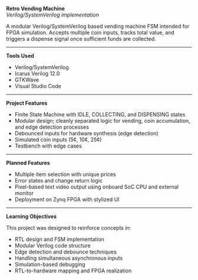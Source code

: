**Retro Vending Machine**  
*Verilog/SystemVerilog implementation*

A modular Verilog/SystemVerilog based vending machine FSM intended for FPGA simulation. Accepts multiple coin inputs, tracks total value, and triggers a dispense signal once sufficient funds are collected.

---

**Tools Used**

- Verilog/SystemVerilog
- Icarus Verilog 12.0
- GTKWave
- Visual Studio Code

---

**Project Features**

- Finite State Machine with IDLE, COLLECTING, and DISPENSING states
- Modular design; cleanly separated logic for vending, coin accumulation, and edge detection processes
- Debounced inputs for hardware synthesis (edge detection)
- Simulated coin inputs (5¢, 10¢, 25¢)
- Testbench with edge cases

---

**Planned Features**

- Multiple item selection with unique prices
- Error states and change return logic
- Pixel-based text video output using onboard SoC CPU and external monitor
- Deployment on Zynq FPGA with stylized UI

---

**Learning Objectives**

This project was designed to reinforce concepts in:
- RTL design and FSM implementation
- Modular Verilog code structure
- Edge detection and debounce techniques
- Handling simultaneous asynchronous inputs
- Simulation-based debugging
- RTL-to-hardware mapping and FPGA realization



